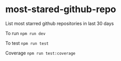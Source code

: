 # most-stared-github-repo

List most starred github repositories in last 30 days

To run
`npm run dev`

To test
`npm run test`

Coverage
`npm run test:coverage`
